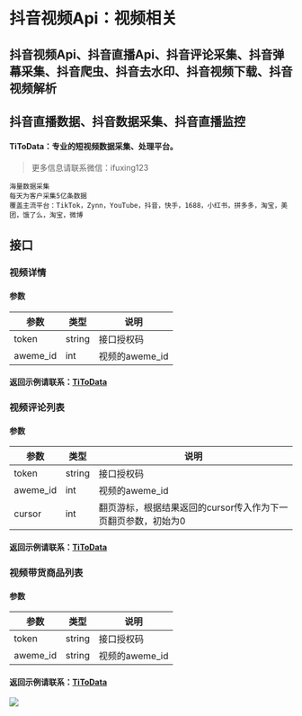 # 抖音视频Api：视频相关

## 抖音视频Api、抖音直播Api、抖音评论采集、抖音弹幕采集、抖音爬虫、抖音去水印、抖音视频下载、抖音视频解析
## 抖音直播数据、抖音数据采集、抖音直播监控

#### TiToData：专业的短视频数据采集、处理平台。
> 更多信息请联系微信：ifuxing123
```
海量数据采集
每天为客户采集5亿条数据
覆盖主流平台：TikTok，Zynn，YouTube，抖音，快手，1688，小红书，拼多多，淘宝，美团，饿了么，淘宝，微博

```



## 接口

### 视频详情

#### 参数
| 参数 | 类型 | 说明 |
| --- | --- | --- |
| token | string | 接口授权码 |
| aweme_id | int | 视频的aweme_id |


#### 返回示例请联系：[TiToData](https://www.titodata.com/about)



### 视频评论列表

#### 参数
| 参数 | 类型 | 说明 |
| --- | --- | --- |
| token | string | 接口授权码 |
| aweme_id | int | 视频的aweme_id |
| cursor | int | 翻页游标，根据结果返回的cursor传入作为下一页翻页参数，初始为0 |


#### 返回示例请联系：[TiToData](https://www.titodata.com/about)


### 视频带货商品列表

#### 参数
| 参数 | 类型 | 说明 |
| --- | --- | --- |
| token | string | 接口授权码 |
| aweme_id | string | 视频的aweme_id |


#### 返回示例请联系：[TiToData](https://www.titodata.com/about)

![](https://visitor-badge.laobi.icu/badge?page_id=Video-Hub.douyin-api-video)